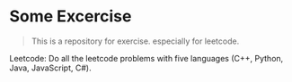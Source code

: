 # Some Excercise
> This is a repository for exercise. especially for leetcode.


Leetcode: Do all the leetcode problems with five languages (C++, Python, Java, JavaScript, C#).


